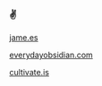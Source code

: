 ### ✌️ 

[jame.es](https://www.jame.es)

[everydayobsidian.com](https://www.everydayobsidian.com)

[cultivate.is](https://www.cultivate.is)
